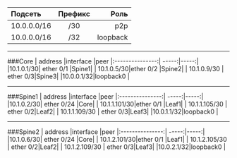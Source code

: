 | Подсеть  | Префикс  |  Роль |
| :------------ |:---------------:| -----:|
| 10.0.0.0/16 | /30|p2p |
| 10.0.0.0/16| /32|loopback |

---
###Core
|  address |interface |peer
|:---------------:| -----:|-----:|
|10.1.0.1/30| ether 0/1 |Spine1|
| 10.1.0.5/30|ether 0/2  |Spine2|
| 10.1.0.9/30 |  ether 0/3|Spine3|
|10.0.0.1/32|loopback0 |

---
###Spine1
 |  address |interface |peer
|:---------------:| -----:|-----:|
|10.1.0.2/30| ether 0/24 |Core|
| 10.1.1.101/30|ether 0/1  |Leaf1|
| 10.1.1.105/30 |  ether 0/2|Leaf2|
| 10.1.1.109/30 |  ether 0/3|Leaf3|
|10.0.1.1/32|loopback0 |

---
###Spine2
 |  address |interface |peer
|:---------------:| -----:|-----:|
|10.1.0.6/30| ether 0/24 |Core|
| 10.1.2.101/30|ether 0/1  |Leaf1|
| 10.1.2.105/30 |  ether 0/2|Leaf2|
| 10.1.2.109/30 |  ether 0/3|Leaf3|
|10.0.2.1/32|loopback0 |
